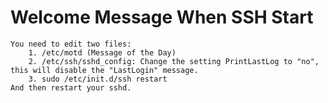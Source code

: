 Welcome Message When SSH Start
==============================

```
You need to edit two files:
    1. /etc/motd (Message of the Day)
    2. /etc/ssh/sshd_config: Change the setting PrintLastLog to "no", this will disable the "LastLogin" message.
    3. sudo /etc/init.d/ssh restart 
And then restart your sshd.
```
